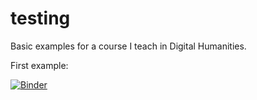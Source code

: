 # testing

Basic examples for a course I teach in Digital Humanities.

First example:

[![Binder](https://mybinder.org/badge_logo.svg)](https://mybinder.org/v2/gh/glarochelle/testing.git/HEAD)
